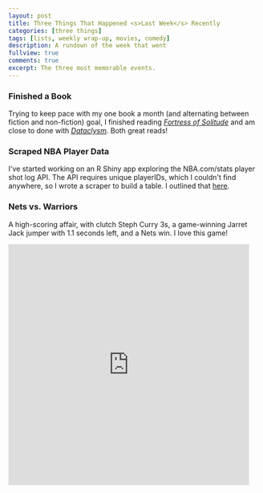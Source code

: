 ```yaml
---
layout: post
title: Three Things That Happened <s>Last Week</s> Recently
categories: [three things]
tags: [lists, weekly wrap-up, movies, comedy]
description: A rundown of the week that went
fullview: true
comments: true
excerpt: The three most memorable events.
---
```


### Finished a Book
Trying to keep pace with my one book a month (and alternating between fiction and non-fiction) goal, I finished reading [_Fortress of Solitude_](http://www.indiebound.org/book/9780375724886) and am close to done with [_Dataclysm_](http://www.indiebound.org/book/9780385347372). Both great reads!

### Scraped NBA Player Data
I've started working on an R Shiny app exploring the NBA.com/stats player shot log API. The API requires unique playerIDs, which I couldn't find anywhere, so I wrote a scraper to build a table. I outlined that [here](http://www.andywon.nyc/nba-player-IDs).

### Nets vs. Warriors
A high-scoring affair, with clutch Steph Curry 3s, a game-winning Jarret Jack jumper with 1.1 seconds left, and a Nets win. I love this game!

<iframe src="https://vine.co/v/O0ePbO3AFzi/embed/simple" width="480" height="480" frameborder="0"></iframe><script src="https://platform.vine.co/static/scripts/embed.js"></script>